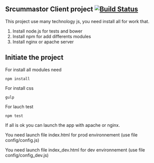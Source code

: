 Srcummastor Client project  [![Build Status](https://travis-ci.org/eleven-labs/ScrumMastorClient.png?branch=master)](https://travis-ci.org/eleven-labs/ScrumMastorClient)
-------------------------

This project use many technology js, you need install all for work that.

1. Install node.js for tests and bower
2. Install npm for add differents modules
3. Install nginx or apache server

Initiate the project
--------------------

For install all modules need

```
npm install
```

For install css

```
gulp
```

For lauch test

```
npm test
```

If all is ok you can launch the app with apache or nginx.

You need launch file index.html for prod environnement  (use file config/config.js)

You need launch file index_dev.html for dev environnement (use file config/config_dev.js)

